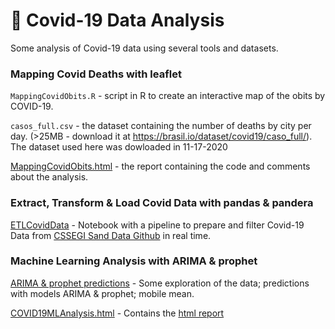 # :microscope: Covid-19 Data Analysis

Some analysis of Covid-19 data using several tools and datasets.

### Mapping Covid Deaths with leaflet

```MappingCovidObits.R``` - script in R to create an interactive map of the obits by COVID-19.

```casos_full.csv``` - the dataset containing the number of deaths by city per day. (>25MB - download it at https://brasil.io/dataset/covid19/caso_full/). The dataset used here was dowloaded in 11-17-2020

[MappingCovidObits.html](https://rpubs.com/natmurad/mapcovid) - the report containing the code and comments about the analysis.

### Extract, Transform & Load Covid Data with pandas & pandera

[ETLCovidData](https://github.com/natmurad/covidDataExploration/blob/main/ETLCovidData.ipynb) - Notebook with a pipeline to prepare and filter Covid-19 Data from [CSSEGI Sand Data Github](https://github.com/CSSEGISandData/COVID-19) in real time.

### Machine Learning Analysis with ARIMA & prophet

[ARIMA & prophet predictions](https://github.com/natmurad/covidDataExploration/blob/main/COVID19MLAnalysis1.ipynb) -  Some exploration of the data; predictions with models ARIMA & prophet; mobile mean.

[COVID19MLAnalysis.html](https://github.com/natmurad/covidDataExploration/blob/main/COVID19MLAnalysis.html) - Contains the [html report](https://rpubs.com/natmurad/covidarimaprophet)
